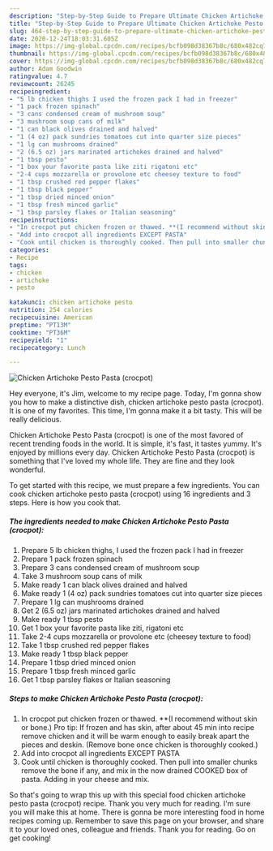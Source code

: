 ```yaml
---
description: "Step-by-Step Guide to Prepare Ultimate Chicken Artichoke Pesto Pasta (crocpot)"
title: "Step-by-Step Guide to Prepare Ultimate Chicken Artichoke Pesto Pasta (crocpot)"
slug: 464-step-by-step-guide-to-prepare-ultimate-chicken-artichoke-pesto-pasta-crocpot
date: 2020-12-24T18:03:31.605Z
image: https://img-global.cpcdn.com/recipes/bcfb098d38367b8c/680x482cq70/chicken-artichoke-pesto-pasta-crocpot-recipe-main-photo.jpg
thumbnail: https://img-global.cpcdn.com/recipes/bcfb098d38367b8c/680x482cq70/chicken-artichoke-pesto-pasta-crocpot-recipe-main-photo.jpg
cover: https://img-global.cpcdn.com/recipes/bcfb098d38367b8c/680x482cq70/chicken-artichoke-pesto-pasta-crocpot-recipe-main-photo.jpg
author: Adam Goodwin
ratingvalue: 4.7
reviewcount: 26245
recipeingredient:
- "5 lb chicken thighs I used the frozen pack I had in freezer"
- "1 pack frozen spinach"
- "3 cans condensed cream of mushroom soup"
- "3 mushroom soup cans of milk"
- "1 can black olives drained and halved"
- "1 (4 oz) pack sundries tomatoes cut into quarter size pieces"
- "1 lg can mushrooms drained"
- "2 (6.5 oz) jars marinated artichokes drained and halved"
- "1 tbsp pesto"
- "1 box your favorite pasta like ziti rigatoni etc"
- "2-4 cups mozzarella or provolone etc cheesey texture to food"
- "1 tbsp crushed red pepper flakes"
- "1 tbsp black pepper"
- "1 tbsp dried minced onion"
- "1 tbsp fresh minced garlic"
- "1 tbsp parsley flakes or Italian seasoning"
recipeinstructions:
- "In crocpot put chicken frozen or thawed. **(I recommend without skin or bone.) Pro tip: If frozen and has skin, after about 45 min into recipe remove chicken and it will be warm enough to easily break apart the pieces and deskin. (Remove bone once chicken is thoroughly cooked.)"
- "Add into crocpot all ingredients EXCEPT PASTA"
- "Cook until chicken is thoroughly cooked. Then pull into smaller chunks remove the bone if any, and mix in the now drained COOKED box of pasta. Adding in your cheese and mix."
categories:
- Recipe
tags:
- chicken
- artichoke
- pesto

katakunci: chicken artichoke pesto 
nutrition: 254 calories
recipecuisine: American
preptime: "PT13M"
cooktime: "PT36M"
recipeyield: "1"
recipecategory: Lunch

---
```



![Chicken Artichoke Pesto Pasta (crocpot)](https://img-global.cpcdn.com/recipes/bcfb098d38367b8c/680x482cq70/chicken-artichoke-pesto-pasta-crocpot-recipe-main-photo.jpg)

Hey everyone, it's Jim, welcome to my recipe page. Today, I'm gonna show you how to make a distinctive dish, chicken artichoke pesto pasta (crocpot). It is one of my favorites. This time, I'm gonna make it a bit tasty. This will be really delicious.



Chicken Artichoke Pesto Pasta (crocpot) is one of the most favored of recent trending foods in the world. It is simple, it's fast, it tastes yummy. It's enjoyed by millions every day. Chicken Artichoke Pesto Pasta (crocpot) is something that I've loved my whole life. They are fine and they look wonderful.


To get started with this recipe, we must prepare a few ingredients. You can cook chicken artichoke pesto pasta (crocpot) using 16 ingredients and 3 steps. Here is how you cook that.

<!--inarticleads1-->

##### The ingredients needed to make Chicken Artichoke Pesto Pasta (crocpot):

1. Prepare 5 lb chicken thighs, I used the frozen pack I had in freezer
1. Prepare 1 pack frozen spinach
1. Prepare 3 cans condensed cream of mushroom soup
1. Take 3 mushroom soup cans of milk
1. Make ready 1 can black olives drained and halved
1. Make ready 1 (4 oz) pack sundries tomatoes cut into quarter size pieces
1. Prepare 1 lg can mushrooms drained
1. Get 2 (6.5 oz) jars marinated artichokes drained and halved
1. Make ready 1 tbsp pesto
1. Get 1 box your favorite pasta like ziti, rigatoni etc
1. Take 2-4 cups mozzarella or provolone etc (cheesey texture to food)
1. Take 1 tbsp crushed red pepper flakes
1. Make ready 1 tbsp black pepper
1. Prepare 1 tbsp dried minced onion
1. Prepare 1 tbsp fresh minced garlic
1. Get 1 tbsp parsley flakes or Italian seasoning




<!--inarticleads2-->

##### Steps to make Chicken Artichoke Pesto Pasta (crocpot):

1. In crocpot put chicken frozen or thawed. **(I recommend without skin or bone.) Pro tip: If frozen and has skin, after about 45 min into recipe remove chicken and it will be warm enough to easily break apart the pieces and deskin. (Remove bone once chicken is thoroughly cooked.)
1. Add into crocpot all ingredients EXCEPT PASTA
1. Cook until chicken is thoroughly cooked. Then pull into smaller chunks remove the bone if any, and mix in the now drained COOKED box of pasta. Adding in your cheese and mix.




So that's going to wrap this up with this special food chicken artichoke pesto pasta (crocpot) recipe. Thank you very much for reading. I'm sure you will make this at home. There is gonna be more interesting food in home recipes coming up. Remember to save this page on your browser, and share it to your loved ones, colleague and friends. Thank you for reading. Go on get cooking!
